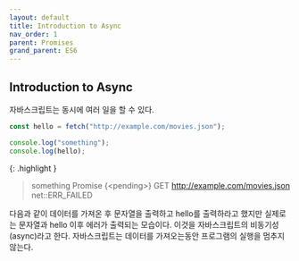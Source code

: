 ```yaml
---
layout: default
title: Introduction to Async
nav_order: 1
parent: Promises
grand_parent: ES6
---
```


## Introduction to Async

자바스크립트는 동시에 여러 일을 할 수 있다.

```js
const hello = fetch("http://example.com/movies.json");

console.log("something");
console.log(hello);
```

{: .highlight }

> something
> Promise {&lt;pending&gt;}
> GET http://example.com/movies.json net::ERR_FAILED

다음과 같이 데이터를 가져온 후 문자열을 출력하고 hello를 출력하라고 했지만 실제로는 문자열과 hello 이후 에러가 출력되는 모습이다. 이것을 자바스크립트의 비동기성(async)라고 한다.
자바스크립트는 데이터를 가져오는동안 프로그램의 실행을 멈추지 않는다.
